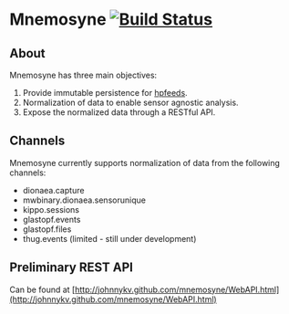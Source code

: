 Mnemosyne [![Build Status](https://travis-ci.org/johnnykv/mnemosyne.png?branch=master)](https://travis-ci.org/johnnykv/mnemosyne)
=========
## About
Mnemosyne has three main objectives:

1. Provide immutable persistence for [hpfeeds](https://redmine.honeynet.org/projects/hpfeeds/wiki).
2. Normalization of data to enable sensor agnostic analysis.
3. Expose the normalized data through a RESTful API.

## Channels
Mnemosyne currently supports normalization of data from the following channels:

* dionaea.capture
* mwbinary.dionaea.sensorunique
* kippo.sessions
* glastopf.events
* glastopf.files
* thug.events (limited - still under development)

## Preliminary REST API
Can be found at [http://johnnykv.github.com/mnemosyne/WebAPI.html](http://johnnykv.github.com/mnemosyne/WebAPI.html)
